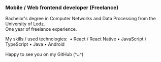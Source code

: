 ### Mobile / Web frontend developer (Freelance)

Bachelor's degree in Computer Networks and Data Processing from the University of
Lodz.  
One year of freelance experience.

My skills / used technologies:
&nbsp;• React / React Native
• JavaScript / TypeScript
• Java
• Android

Happy to see you on my GitHub (^ᴗ^)
